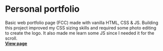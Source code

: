 # Personal portfolio
Basic web portfolio page (FCC) made with vanilla HTML, CSS & JS. Building this project improved my CSS sizing skills and required some photo editing to create the logo. It also made me learn some JS since I needed it for the scroll.<br>
**[View page](https://jv-aquino.github.io/Personal-Portfolio/)**